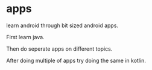 # apps

learn android through bit sized android apps.

First learn java. 

Then do seperate apps on different topics.

After doing multiple of apps try doing the same in kotlin.

